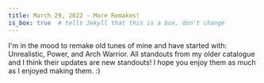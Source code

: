 ```yaml
---
title: March 29, 2022 - More Remakes!
is_box: true  # tells Jekyll that this is a box, don't change
---
```

I'm in the mood to remake old tunes of mine and have started with: Unrealistic, Power, and Arch Warrior. All standouts from my older catalogue and I think their updates are new standouts! I hope you enjoy them as much as I enjoyed making them. :)
